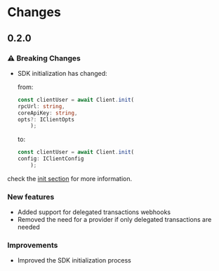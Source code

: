 # Changes

## 0.2.0

### ⚠️ Breaking Changes

- SDK initialization has changed:

  from:

    ```ts
    const clientUser = await Client.init(
    rpcUrl: string,
    coreApiKey: string,
    opts?: IClientOpts
        );
    ```
  to:

    ```ts
    const clientUser = await Client.init(
    config: IClientConfig
        );
    ```

check the [init section](coreSdk.md#init) for more information.

### New features

- Added support for delegated transactions webhooks
- Removed the need for a provider if only delegated transactions are needed

### Improvements

- Improved the SDK initialization process
